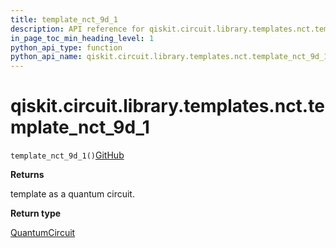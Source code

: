 ```yaml
---
title: template_nct_9d_1
description: API reference for qiskit.circuit.library.templates.nct.template_nct_9d_1
in_page_toc_min_heading_level: 1
python_api_type: function
python_api_name: qiskit.circuit.library.templates.nct.template_nct_9d_1
---
```


# qiskit.circuit.library.templates.nct.template\_nct\_9d\_1

<span id="qiskit.circuit.library.templates.nct.template_nct_9d_1" />

`template_nct_9d_1()`[GitHub](https://github.com/qiskit/qiskit/tree/stable/0.41/qiskit/circuit/library/templates/nct/template_nct_9d_1.py "view source code")

**Returns**

template as a quantum circuit.

**Return type**

[QuantumCircuit](qiskit.circuit.QuantumCircuit "qiskit.circuit.QuantumCircuit")

